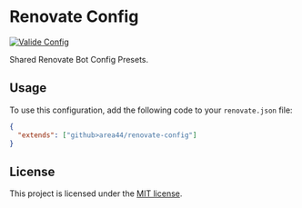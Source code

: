 # Renovate Config

[![Valide Config](https://github.com/AREA44/renovate-config/actions/workflows/validate.yml/badge.svg)](https://github.com/AREA44/renovate-config/actions/workflows/validate.yml)

Shared Renovate Bot Config Presets.

## Usage

To use this configuration, add the following code to your `renovate.json` file:

```json
{
  "extends": ["github>area44/renovate-config"]
}
```

## License

This project is licensed under the [MIT license](LICENSE).
